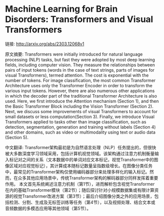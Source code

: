 # Machine Learning for Brain Disorders: Transformers and Visual Transformers

链接: http://arxiv.org/abs/2303.12068v1

原文摘要:
Transformers were initially introduced for natural language processing (NLP)
tasks, but fast they were adopted by most deep learning fields, including
computer vision. They measure the relationships between pairs of input tokens
(words in the case of text strings, parts of images for visual Transformers),
termed attention. The cost is exponential with the number of tokens. For image
classification, the most common Transformer Architecture uses only the
Transformer Encoder in order to transform the various input tokens. However,
there are also numerous other applications in which the decoder part of the
traditional Transformer Architecture is also used. Here, we first introduce the
Attention mechanism (Section 1), and then the Basic Transformer Block including
the Vision Transformer (Section 2). Next, we discuss some improvements of
visual Transformers to account for small datasets or less computation(Section
3). Finally, we introduce Visual Transformers applied to tasks other than image
classification, such as detection, segmentation, generation and training
without labels (Section 4) and other domains, such as video or multimodality
using text or audio data (Section 5).

中文翻译:
Transformer架构最初是为自然语言处理（NLP）任务提出的，但很快被大多数深度学习领域采用，包括计算机视觉领域。该架构通过注意力机制衡量输入标记对之间的关系（文本数据中的单词对应文本标记，视觉Transformer中的图像区域对应视觉标记），其计算成本随标记数量呈指数级增长。在图像分类任务中，最常见的Transformer架构仅使用编码器部分来处理多样化的输入标记。然而，在众多其他应用场景中，传统Transformer架构的解码器部分同样发挥着重要作用。
本文首先系统阐述注意力机制（第1节），进而解析包含视觉Transformer在内的基础Transformer模块（第2节）；随后探讨针对小规模数据集或有限计算资源的视觉Transformer改进方案（第3节）；最后介绍图像分类之外的应用场景，包括检测、分割、生成及无标签训练等任务（第4节），以及视频处理、结合文本或音频数据的多模态应用等其他领域（第5节）。
